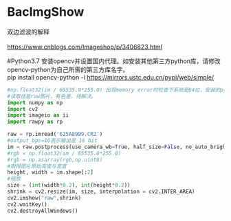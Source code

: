 # BacImgShow<br/>  
双边滤波的解释<br/>  
https://www.cnblogs.com/Imageshop/p/3406823.html<br/>

#Python3.7 安装opencv并设置国内代理。如安装其他第三方python库，请修改opencv-python为自己所需的第三方库名字。<br/>
pip install opencv-python -i https://mirrors.ustc.edu.cn/pypi/web/simple/


```Python
#np.float32(im / 65535.0*255.0) 出现memory error时检查下系统是64位，安装的python是32位。将python重新安装为64位。
#读取佳能raw图片，有色差，待解决。
import numpy as np 
import cv2 
import imageio as ii
import rawpy as rp

raw = rp.imread('625A8999.CR2')
#output_bps=16表示输出是 16 bit 
im = raw.postprocess(use_camera_wb=True, half_size=False, no_auto_bright=True, output_bps=16)
#rgb = np.float32(im / 65535.0*255.0)
#rgb = np.asarray(rgb,np.uint8)
#取得图片原始高度与宽度
height, width = im.shape[:2]
#缩放 
size = (int(width*0.2), int(height*0.2))
shrink = cv2.resize(im, size, interpolation = cv2.INTER_AREA)
cv2.imshow("raw",shrink) 
cv2.waitKey()
cv2.destroyAllWindows()
```
